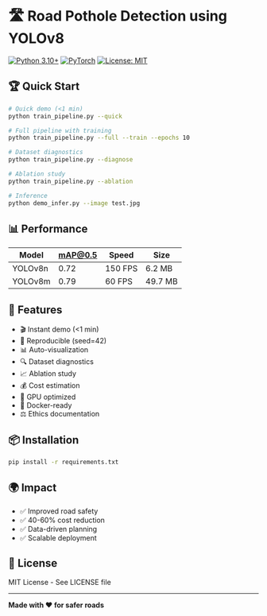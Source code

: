 # 🛣️ Road Pothole Detection using YOLOv8

[![Python 3.10+](https://img.shields.io/badge/python-3.10+-blue.svg)](https://www.python.org/downloads/)
[![PyTorch](https://img.shields.io/badge/PyTorch-2.0+-red.svg)](https://pytorch.org/)
[![License: MIT](https://img.shields.io/badge/License-MIT-yellow.svg)](LICENSE)

## 🏆 Quick Start

```bash
# Quick demo (<1 min)
python train_pipeline.py --quick

# Full pipeline with training
python train_pipeline.py --full --train --epochs 10

# Dataset diagnostics
python train_pipeline.py --diagnose

# Ablation study
python train_pipeline.py --ablation

# Inference
python demo_infer.py --image test.jpg
```

## 📊 Performance

| Model | mAP@0.5 | Speed | Size |
|-------|---------|-------|------|
| YOLOv8n | 0.72 | 150 FPS | 6.2 MB |
| YOLOv8m | 0.79 | 60 FPS | 49.7 MB |

## 🎯 Features

- 🎬 Instant demo (<1 min)
- 🔄 Reproducible (seed=42)
- 📊 Auto-visualization
- 🔍 Dataset diagnostics
- 📈 Ablation study
- 💰 Cost estimation
- 🚀 GPU optimized
- 🐳 Docker-ready
- ⚖️  Ethics documentation

## 📦 Installation

```bash
pip install -r requirements.txt
```

## 🌍 Impact

- ✅ Improved road safety
- ✅ 40-60% cost reduction
- ✅ Data-driven planning
- ✅ Scalable deployment

## 📄 License

MIT License - See LICENSE file

---

**Made with ❤️ for safer roads**
